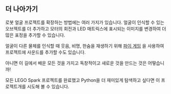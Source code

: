 ## 더 나아가기

로봇 얼굴 프로젝트를 확장하는 방법에는 여러 가지가 있습니다. 얼굴이 인식할 수 있는 오브젝트를 더 추가하고 모터의 회전과 LED 매트릭스에 표시되는 이미지를 변경하여 더 많은 표정을 추가할 수 있습니다.

얼굴이 다른 물체를 인식할 때 웃음, 비명, 한숨을 재생하기 위해 [파이 게임](https://www.pygame.org/wiki/GettingStarted) 을 사용하여 프로젝트에 사운드를 추가할 수도 있습니다.

아니면 이 길에서 배운 모든 것을 가지고 독창적이고 새로운 것을 만드는 것은 어떻습니까!

모든 LEGO Spark 프로젝트를 완료했고 Python을 더 재미있게 탐색하고 싶다면 이 프로젝트</a>개를 시도해 볼 수 있습니다.</p>
